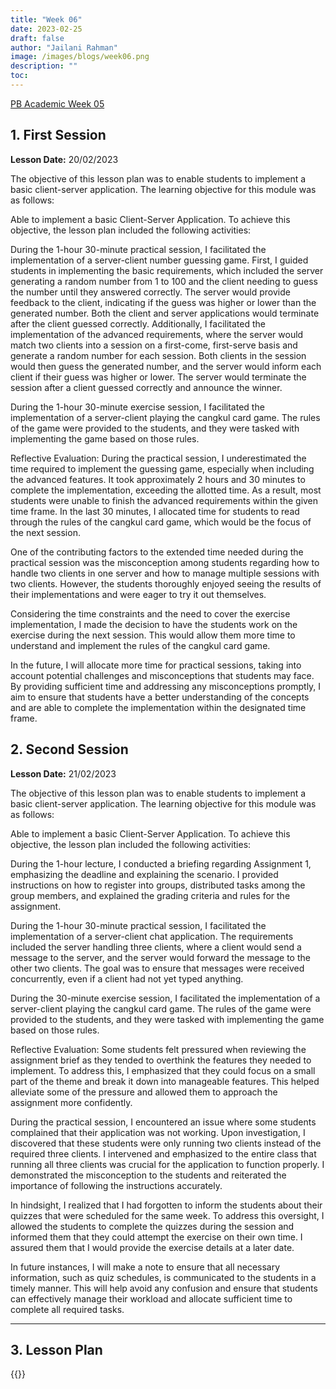 ```yaml
---
title: "Week 06"
date: 2023-02-25
draft: false
author: "Jailani Rahman"
image: /images/blogs/week06.png
description: ""
toc:
---
```


<div class="h1"><u>PB Academic Week 05</u></div>

## 1. First Session

**Lesson Date:** 20/02/2023

The objective of this lesson plan was to enable students to implement a basic client-server application. The learning objective for this module was as follows:

Able to implement a basic Client-Server Application.
To achieve this objective, the lesson plan included the following activities:

During the 1-hour 30-minute practical session, I facilitated the implementation of a server-client number guessing game. First, I guided students in implementing the basic requirements, which included the server generating a random number from 1 to 100 and the client needing to guess the number until they answered correctly. The server would provide feedback to the client, indicating if the guess was higher or lower than the generated number. Both the client and server applications would terminate after the client guessed correctly. Additionally, I facilitated the implementation of the advanced requirements, where the server would match two clients into a session on a first-come, first-serve basis and generate a random number for each session. Both clients in the session would then guess the generated number, and the server would inform each client if their guess was higher or lower. The server would terminate the session after a client guessed correctly and announce the winner.

During the 1-hour 30-minute exercise session, I facilitated the implementation of a server-client playing the cangkul card game. The rules of the game were provided to the students, and they were tasked with implementing the game based on those rules.

Reflective Evaluation:
During the practical session, I underestimated the time required to implement the guessing game, especially when including the advanced features. It took approximately 2 hours and 30 minutes to complete the implementation, exceeding the allotted time. As a result, most students were unable to finish the advanced requirements within the given time frame. In the last 30 minutes, I allocated time for students to read through the rules of the cangkul card game, which would be the focus of the next session.

One of the contributing factors to the extended time needed during the practical session was the misconception among students regarding how to handle two clients in one server and how to manage multiple sessions with two clients. However, the students thoroughly enjoyed seeing the results of their implementations and were eager to try it out themselves.

Considering the time constraints and the need to cover the exercise implementation, I made the decision to have the students work on the exercise during the next session. This would allow them more time to understand and implement the rules of the cangkul card game.

In the future, I will allocate more time for practical sessions, taking into account potential challenges and misconceptions that students may face. By providing sufficient time and addressing any misconceptions promptly, I aim to ensure that students have a better understanding of the concepts and are able to complete the implementation within the designated time frame.

## 2. Second Session

**Lesson Date:** 21/02/2023

The objective of this lesson plan was to enable students to implement a basic client-server application. The learning objective for this module was as follows:

Able to implement a basic Client-Server Application.
To achieve this objective, the lesson plan included the following activities:

During the 1-hour lecture, I conducted a briefing regarding Assignment 1, emphasizing the deadline and explaining the scenario. I provided instructions on how to register into groups, distributed tasks among the group members, and explained the grading criteria and rules for the assignment.

During the 1-hour 30-minute practical session, I facilitated the implementation of a server-client chat application. The requirements included the server handling three clients, where a client would send a message to the server, and the server would forward the message to the other two clients. The goal was to ensure that messages were received concurrently, even if a client had not yet typed anything.

During the 30-minute exercise session, I facilitated the implementation of a server-client playing the cangkul card game. The rules of the game were provided to the students, and they were tasked with implementing the game based on those rules.

Reflective Evaluation:
Some students felt pressured when reviewing the assignment brief as they tended to overthink the features they needed to implement. To address this, I emphasized that they could focus on a small part of the theme and break it down into manageable features. This helped alleviate some of the pressure and allowed them to approach the assignment more confidently.

During the practical session, I encountered an issue where some students complained that their application was not working. Upon investigation, I discovered that these students were only running two clients instead of the required three clients. I intervened and emphasized to the entire class that running all three clients was crucial for the application to function properly. I demonstrated the misconception to the students and reiterated the importance of following the instructions accurately.

In hindsight, I realized that I had forgotten to inform the students about their quizzes that were scheduled for the same week. To address this oversight, I allowed the students to complete the quizzes during the session and informed them that they could attempt the exercise on their own time. I assured them that I would provide the exercise details at a later date.

In future instances, I will make a note to ensure that all necessary information, such as quiz schedules, is communicated to the students in a timely manner. This will help avoid any confusion and ensure that students can effectively manage their workload and allocate sufficient time to complete all required tasks.

---

## 3. Lesson Plan
{{<embed-pdf url="../resources/NEP_LP_S2_23_WK5_MJA.pdf">}}